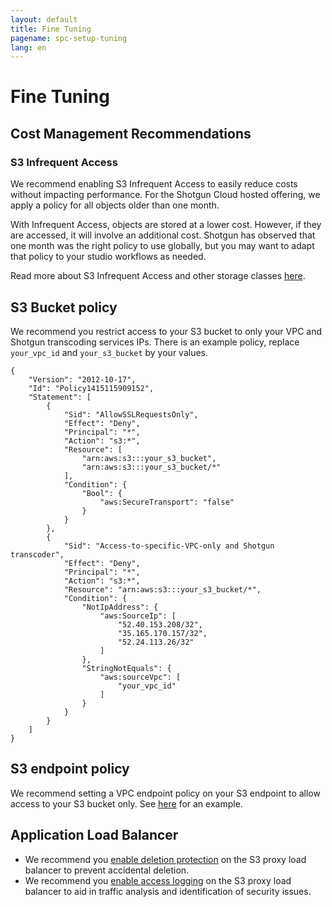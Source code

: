 ```yaml
---
layout: default
title: Fine Tuning
pagename: spc-setup-tuning
lang: en
---
```


# Fine Tuning

## Cost Management Recommendations

### S3 Infrequent Access

We recommend enabling S3 Infrequent Access to easily reduce costs without impacting performance. For the Shotgun Cloud hosted offering, we apply a policy for all objects older than one month.

With Infrequent Access, objects are stored at a lower cost. However, if they are accessed, it will involve an additional cost. Shotgun has observed that one month was the right policy to use globally, but you may want to adapt that policy to your studio workflows as needed.

Read more about S3 Infrequent Access and other storage classes [here](https://aws.amazon.com/s3/storage-classes/).

## S3 Bucket policy

We recommend you restrict access to your S3 bucket to only your VPC and Shotgun transcoding services IPs. There is an example policy, replace `your_vpc_id` and `your_s3_bucket` by your values.

```
{
    "Version": "2012-10-17",
    "Id": "Policy1415115909152",
    "Statement": [
        {
            "Sid": "AllowSSLRequestsOnly",
            "Effect": "Deny",
            "Principal": "*",
            "Action": "s3:*",
            "Resource": [
                "arn:aws:s3:::your_s3_bucket",
                "arn:aws:s3:::your_s3_bucket/*"
            ],
            "Condition": {
                "Bool": {
                    "aws:SecureTransport": "false"
                }
            }
        },
        {
            "Sid": "Access-to-specific-VPC-only and Shotgun transcoder",
            "Effect": "Deny",
            "Principal": "*",
            "Action": "s3:*",
            "Resource": "arn:aws:s3:::your_s3_bucket/*",
            "Condition": {
                "NotIpAddress": {
                    "aws:SourceIp": [
                        "52.40.153.208/32",
                        "35.165.170.157/32",
                        "52.24.113.26/32"
                    ]
                },
                "StringNotEquals": {
                    "aws:sourceVpc": [
                        "your_vpc_id"
                    ]
                }
            }
        }
    ]
}
```

## S3 endpoint policy

We recommend setting a VPC endpoint policy on your S3 endpoint to allow access to your S3 bucket only. See [here](https://docs.aws.amazon.com/vpc/latest/userguide/vpc-endpoints-s3.html#vpc-endpoints-policies-s3) for an example.

## Application Load Balancer

  * We recommend you [enable deletion protection](https://docs.aws.amazon.com/elasticloadbalancing/latest/application/application-load-balancers.html#deletion-protection) on the S3 proxy load balancer to prevent accidental deletion.
  * We recommend you [enable access logging](https://docs.aws.amazon.com/elasticloadbalancing/latest/application/load-balancer-access-logs.html#enable-access-logging) on the S3 proxy load balancer to aid in traffic analysis and identification of security issues.
